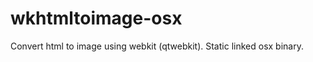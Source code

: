 wkhtmltoimage-osx
=================

Convert html to image using webkit (qtwebkit). Static linked osx binary.
